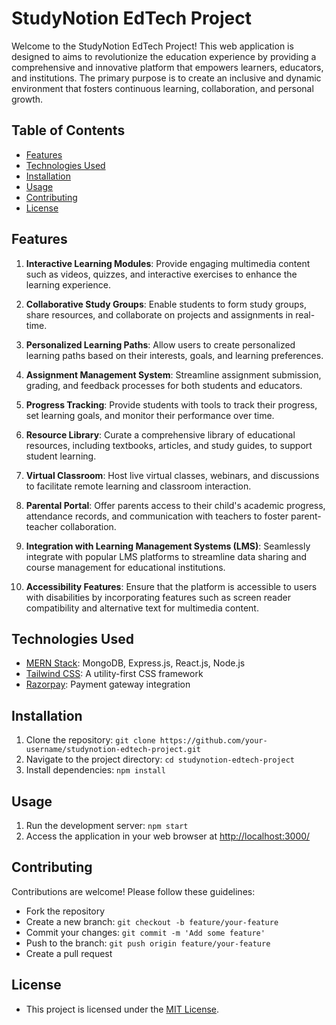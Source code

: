 # StudyNotion EdTech Project

Welcome to the StudyNotion EdTech Project! This web application is designed to aims to revolutionize the education experience by providing a comprehensive and innovative platform that empowers learners, educators, and institutions. The primary purpose is to create an inclusive and dynamic environment that fosters continuous learning, collaboration, and personal growth.

## Table of Contents
- [Features](#features)
- [Technologies Used](#technologies-used)
- [Installation](#installation)
- [Usage](#usage)
- [Contributing](#contributing)
- [License](#license)

## Features

1. **Interactive Learning Modules**: Provide engaging multimedia content such as videos, quizzes, and interactive exercises to enhance the learning experience.

2. **Collaborative Study Groups**: Enable students to form study groups, share resources, and collaborate on projects and assignments in real-time.

3. **Personalized Learning Paths**: Allow users to create personalized learning paths based on their interests, goals, and learning preferences.

4. **Assignment Management System**: Streamline assignment submission, grading, and feedback processes for both students and educators.

5. **Progress Tracking**: Provide students with tools to track their progress, set learning goals, and monitor their performance over time.

6. **Resource Library**: Curate a comprehensive library of educational resources, including textbooks, articles, and study guides, to support student learning.

7. **Virtual Classroom**: Host live virtual classes, webinars, and discussions to facilitate remote learning and classroom interaction.

8. **Parental Portal**: Offer parents access to their child's academic progress, attendance records, and communication with teachers to foster parent-teacher collaboration.

9. **Integration with Learning Management Systems (LMS)**: Seamlessly integrate with popular LMS platforms to streamline data sharing and course management for educational institutions.

10. **Accessibility Features**: Ensure that the platform is accessible to users with disabilities by incorporating features such as screen reader compatibility and alternative text for multimedia content.


## Technologies Used
- [MERN Stack](https://www.mongodb.com/mern-stack): MongoDB, Express.js, React.js, Node.js
- [Tailwind CSS](https://tailwindcss.com/): A utility-first CSS framework
- [Razorpay](https://razorpay.com/): Payment gateway integration

## Installation
1. Clone the repository: `git clone https://github.com/your-username/studynotion-edtech-project.git`
2. Navigate to the project directory: `cd studynotion-edtech-project`
3. Install dependencies: `npm install`

## Usage
1. Run the development server: `npm start`
2. Access the application in your web browser at [http://localhost:3000/](http://localhost:3000/)

## Contributing
Contributions are welcome! Please follow these guidelines:
- Fork the repository
- Create a new branch: `git checkout -b feature/your-feature`
- Commit your changes: `git commit -m 'Add some feature'`
- Push to the branch: `git push origin feature/your-feature`
- Create a pull request

## License
- This project is licensed under the [MIT License](LICENSE).
